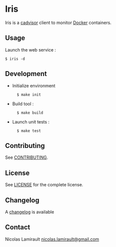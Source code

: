 # Iris

Iris is a [cadvisor][] client to monitor [Docker][] containers.

## Usage

Launch the web service :

	$ iris -d


## Development

* Initialize environment

        $ make init

* Build tool :

        $ make build

* Launch unit tests :

        $ make test

## Contributing

See [CONTRIBUTING](CONTRIBUTING.md).


## License

See [LICENSE](LICENSE) for the complete license.


## Changelog

A [changelog](ChangeLog.md) is available


## Contact

Nicolas Lamirault <nicolas.lamirault@gmail.com>


[cadvisor]: https://github.com/google/cadvisor
[docker]: https://docker.com
